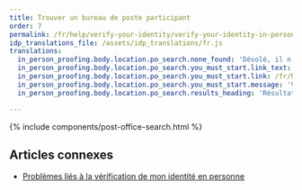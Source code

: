 ```yaml
---
title: Trouver un bureau de poste participant
order: 7
permalink: /fr/help/verify-your-identity/verify-your-identity-in-person/find-a-participating-post-office/
idp_translations_file: /assets/idp_translations/fr.js
translations:
  in_person_proofing.body.location.po_search.none_found: 'Désolé, il n’y a pas de bureaux de poste participants dans un rayon de 50 miles de la ville %{address}'
  in_person_proofing.body.location.po_search.you_must_start.link_text: 'En savoir plus sur la vérification de votre identité en personne.'
  in_person_proofing.body.location.po_search.you_must_start.link: /fr/help/verify-your-identity/verify-your-identity-in-person/
  in_person_proofing.body.location.po_search.you_must_start.message: 'Vous devez commencer cette procédure sur %{app_name} avant de vous rendre au bureau de poste.'
  in_person_proofing.body.location.po_search.results_heading: 'Résultats de la recherche pour des bureaux de poste près de vous'

---
```


{% include components/post-office-search.html %}

## Articles connexes

* [Problèmes liés à la vérification de mon identité en personne](#)

